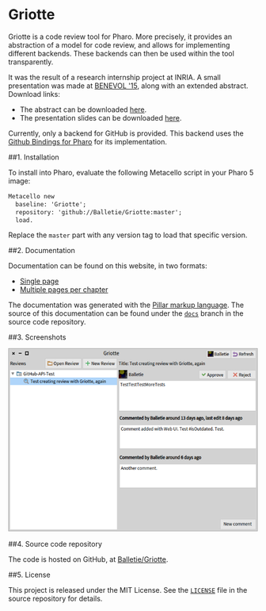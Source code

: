 Griotte
=======

Griotte is a code review tool for Pharo\. More precisely, it provides an abstraction of a model for code review, and allows for implementing different backends\. These backends can then be used within the tool transparently\.

It was the result of a research internship project at INRIA\. A small presentation was made at [BENEVOL '15](http://cristal.univ-lille.fr/evolille2015/benevol.html), along with an extended abstract\. Download links:


- The abstract can be downloaded [here](https://github.com/Balletie/Griotte-Extended-Abstract/releases/download/submission-final/abstract.pdf)\.
- The presentation slides can be downloaded [here](https://github.com/Balletie/griotte-presentation/releases/download/final/presentation.pdf)\.

Currently, only a backend for GitHub is provided\. This backend uses the [Github Bindings for Pharo](https://balletie.github.io/GitHub) for its implementation\.



##1\. Installation

To install into Pharo, evaluate the following Metacello script in your Pharo 5 image:

```smalltalk
Metacello new
  baseline: 'Griotte';
  repository: 'github://Balletie/Griotte:master';
  load.
```

Replace the `master` part with any version tag to load that specific version\.

##2\. Documentation

Documentation can be found on this website, in two formats:

- [Single page](https://balletie.github.io/Griotte/html-mono/index.html)
- [Multiple pages per chapter](https://balletie.github.io/Griotte/html-chap/overview.html)

The documentation was generated with the [Pillar markup language](https://github.com/pillar-markup/pillar-documentation)\. The source of this documentation can be found under the [`docs`](https://github.com/Balletie/Griotte/tree/docs) branch in the source code repository\.

##3\. Screenshots

![Griotte open with an example review](https://github.com/Balletie/Griotte/blob/docs/figures/griotte.png)

##4\. Source code repository

The code is hosted on GitHub, at [Balletie/Griotte](https://github.com/Balletie/Griotte)\.

##5\. License

This project is released under the MIT License\. See the [`LICENSE`](https://raw.githubusercontent.com/Balletie/Griotte/master/LICENSE) file in the source repository for details\.

